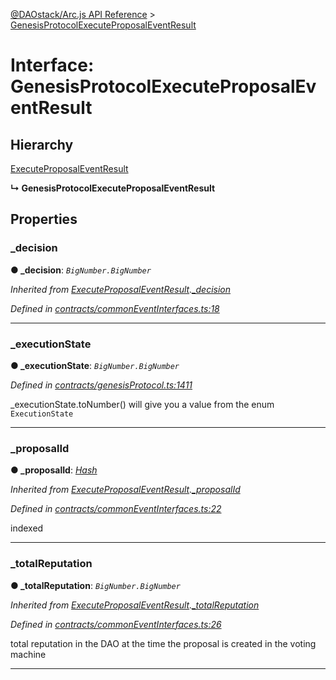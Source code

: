 [@DAOstack/Arc.js API Reference](../README.md) > [GenesisProtocolExecuteProposalEventResult](../interfaces/genesisprotocolexecuteproposaleventresult.md)



# Interface: GenesisProtocolExecuteProposalEventResult

## Hierarchy


 [ExecuteProposalEventResult](executeproposaleventresult.md)

**↳ GenesisProtocolExecuteProposalEventResult**








## Properties
<a id="_decision"></a>

###  _decision

**●  _decision**:  *`BigNumber.BigNumber`* 

*Inherited from [ExecuteProposalEventResult](executeproposaleventresult.md).[_decision](executeproposaleventresult.md#_decision)*

*Defined in [contracts/commonEventInterfaces.ts:18](https://github.com/daostack/arc.js/blob/0fff6d4/lib/contracts/commonEventInterfaces.ts#L18)*





___

<a id="_executionstate"></a>

###  _executionState

**●  _executionState**:  *`BigNumber.BigNumber`* 

*Defined in [contracts/genesisProtocol.ts:1411](https://github.com/daostack/arc.js/blob/0fff6d4/lib/contracts/genesisProtocol.ts#L1411)*



_executionState.toNumber() will give you a value from the enum `ExecutionState`




___

<a id="_proposalid"></a>

###  _proposalId

**●  _proposalId**:  *[Hash](../#hash)* 

*Inherited from [ExecuteProposalEventResult](executeproposaleventresult.md).[_proposalId](executeproposaleventresult.md#_proposalid)*

*Defined in [contracts/commonEventInterfaces.ts:22](https://github.com/daostack/arc.js/blob/0fff6d4/lib/contracts/commonEventInterfaces.ts#L22)*



indexed




___

<a id="_totalreputation"></a>

###  _totalReputation

**●  _totalReputation**:  *`BigNumber.BigNumber`* 

*Inherited from [ExecuteProposalEventResult](executeproposaleventresult.md).[_totalReputation](executeproposaleventresult.md#_totalreputation)*

*Defined in [contracts/commonEventInterfaces.ts:26](https://github.com/daostack/arc.js/blob/0fff6d4/lib/contracts/commonEventInterfaces.ts#L26)*



total reputation in the DAO at the time the proposal is created in the voting machine




___


